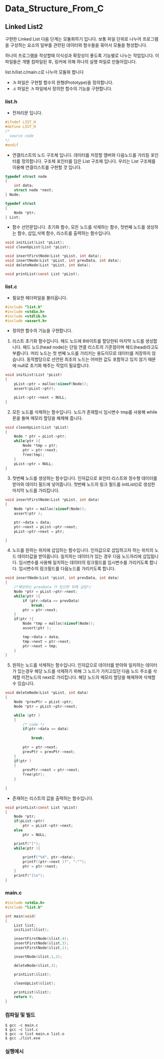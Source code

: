 # Data_Structure_From_C
## Linked List2
구현한 Linked List 다음 단계는 모듈화하기 입니다.
보통 파일 단위로 나누어 프로그램을 구성하는 요소의 일부를 관련된 데이터와 함수들을 묶어서 모듈을 형성합니다.

하나의 프로그램을 작성할때 이식성과 확장성이 좋도록 기능별로 나누는 작업입니다. 이 파일들은 개별 컴파일된 후, 링커에 의해 하나의 실행 파일로 만들어집니다.

  list.h/list.c/main.c로 나누어 모듈화 합니다
  - .h 파일은 구현할 함수의 원형(Prototype)을 정의합니다.
  - .c 파일은 .h 파일에서 정의한 함수의 기능을 구현합니다.


### list.h 
  - 전처리문 입니다. 
```c
#ifndef LIST_H
#define LIST_H
/*
  source code
*/
#endif
```
  - 연결리스트의 노드 구조체 입니다. 데이터를 저장할 맴버와 다음노드를 가리킬 포인터를 정의합니다. 구조체 포인터를 담은 List 구조체 입니다. 우리는 List 구조체를 이용해 연결리스트를 구현할 것 입니다. 
```c
typedef struct node
{
    int data;
    struct node *next;
} Node;

typedef struct
{
    Node *ptr;
} List;
```
  - 함수 선언문입니다. 초기화 함수, 모든 노드를 삭제하는 함수, 첫번째 노드를 생성하는 함수, 삽입,삭제 함수, 리스트를 출력하는 함수입니다. 
```c
void initList(List *pList);
void cleanUpList(List *pList);

void insertFirstNode(List *pList, int data);
void insertNode(List *pList, int prevData, int data);
void deleteNode(List *pList, int data);

void printList(const List *pList);
```

### list.c
  - 필요한 헤더파일을 불러옵니다.
  ```c
#include "list.h"
#include <stdio.h>
#include <stdlib.h>
#include <assert.h>

  ```
  - 정의한 함수의 기능을 구현합니다.
  1. 리스트 초기화 함수입니다.  헤드 노드에 8바이트를 할당한뒤 마지막 노드를 생성합니다. 헤드 노드(head node)는 단일 연결 리스트의 기준점이며 헤드(head)라고도 부릅니다. 머리 노드는 첫 번째 노드를 가리키는 용도이므로 데이터를 저장하지 않습니다. 동적할당으로 선언된 최초의 노드는 어떠한 값도 포함하고 있지 않기 때문에 null로 초기화 해주는 작업이 필요합니다. 
```c
void initList(List *pList)
{
    pList->ptr = malloc(sizeof(Node));
    assert(pList->ptr);

    pList->ptr->next = NULL;
}
```
  2. 모든 노드를 삭제하는 함수입니다. 노드가 존재할시 임시변수 tmp를 사용해 while문을 돌며 메모리 할당을 해제해 줍니다.
```c
void cleanUpList(List *pList)
{
    Node * ptr = pList->ptr;
    while(ptr ){
        Node *tmp = ptr;
        ptr = ptr->next;
        free(tmp);
    }
    pList->ptr = NULL;
}
```
  3. 첫번째 노드를 생성하는 함수입니다. 인자값으로 포인터 리스트와 정수형 데이터를 받아와 데이터 필드에 넣어줍니다. 첫번째 노드의 링크 필드를 initList()로 생성한 마지막 노드를 가리킵니다.
```c
void insertFirstNode(List *pList, int data)
{
    Node *ptr = malloc(sizeof(Node));
    assert(ptr );

    ptr->data = data;
    ptr->next = pList->ptr->next;
    pList->ptr->next = ptr;

}
```
  4. 노드를 원하는 위치에 삽입하는 함수입니다. 인자값으로 삽입하고자 하는 위치의 노드 데이터값을 받아옵니다. 일치하는 데이터가 있는 경우 다음 노드자리에 삽입됩니다. 임시변수를 사용해 일치하는 데이터의 링크필드를 임시변수를 가리키도록 합니다. 임시변수의 링크필드를 다음노드를 가리키도록 합니다. 
```c
void insertNode(List *pList, int prevData, int data)
{
    /*해당하는 prevData 가 있으면 뒤에 삽입*/
    Node *ptr = pList->ptr->next;
    while(ptr ){
        if (ptr->data == prevData)
            break;
        ptr = ptr->next;
    }
    if(ptr ){
        Node *tmp = malloc(sizeof(Node));
        assert(ptr );

        tmp->data = data;
        tmp->next = ptr->next;
        ptr->next = tmp;
    }
}
```
  5. 원하는 노드를 삭제하는 함수입니다. 인자값으로 데이터를 받아와 일치하는 데이터가 있는경우 해당 노드를 삭제하기 위해 그 노드가 가지고있던 다음 노드 주소를 삭제할 이전노드의 next로 가리킵니다. 해당 노드의 메모리 할당을 해제하여 삭제할 수 있습니다.
```c
void deleteNode(List *pList, int data)
{
    Node *prevPtr = pList->ptr;
    Node *ptr = pList->ptr->next;

    while (ptr )
    {
        /* code */
        if(ptr->data == data)
        
            break;
        
        ptr = ptr->next;
        prevPtr = prevPtr->next;
    }
    if(ptr )
    {
        prevPtr->next = ptr->next;
        free(ptr);
    }
    
}
```
  - 존재하는 리스트의 값을 출력하는 함수입니다. 
```c
void printList(const List *pList)
{
    Node *ptr;
    if(pList->ptr)
        ptr = pList->ptr->next;
    else
        ptr = NULL;

    printf("[");
    while(ptr ){
        
        printf("%d", ptr->data);
        printf((ptr->next )?", ":"");
        ptr = ptr->next;
    }
    printf("]\n");
}
```

### main.c
  
```c
#include <stdio.h>
#include "list.h"

int main(void)
{
    List list;
    initList(&list);

    insertFirstNode(&list,4);   
    insertFirstNode(&list,3);   
    insertFirstNode(&list,1);  

    insertNode(&list,1,2); 

    deleteNode(&list,3);   

    printList(&list); 

    cleanUpList(&list);    
    
    printList(&list);
    return 0;    
}
```

### 컴파일 및 빌드
```
$ gcc -c main.c
$ gcc -c list.c
$ gcc -o list main.o list.o
$ gcc ./list.exe
```
### 실행예시
```

```

